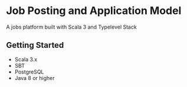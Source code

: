 # Job Posting and Application Model

A jobs platform built with Scala 3 and Typelevel Stack

## Getting Started

- Scala 3.x
- SBT
- PostgreSQL
- Java 8 or higher